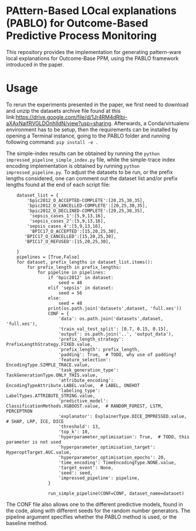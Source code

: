 # PAttern-Based LOcal explanations (PABLO) for Outcome-Based Predictive Process Monitoring

This repository provides the implementation for generating pattern-ware local explanations for Outcome-Base PPM,
using the PABLO framework introduced in the paper.



# Usage
To rerun the experiments presented in the paper, we first need to download and unzip the datasets archive file found at this link:https://drive.google.com/file/d/1Jr4RM4dRlbi-aXAxNaifRVGLDOnhlIdN/view?usp=sharing.
Afterwards, a Conda/virtualenv environment has to be setup, then the requirements can be installed by opening a Terminal instance,
going to the PABLO folder and running following command: ```pip install -e .```

The simple-index results can be obtained by running the ```python impressed_pipeline_simple_index.py``` file,
while the simple-trace index encoding implementation is obtained by running ```python impressed_pipeline.py```.
To adjust the datasets to be run, or the prefix lengths considered, one can comment out the dataset list and/or prefix lengths
found at the end of each script file:
```if __name__ == '__main__':
    dataset_list = {
        'bpic2012_O_ACCEPTED-COMPLETE':[20,25,30,35],
        'bpic2012_O_CANCELLED-COMPLETE':[20,25,30,35],
        'bpic2012_O_DECLINED-COMPLETE':[20,25,30,35],
         'sepsis_cases_1':[5,9,13,16],
         'sepsis_cases_2':[5,9,13,16],
        'sepsis_cases_4':[5,9,13,16],
         'BPIC17_O_ACCEPTED':[15,20,25,30],
       'BPIC17_O_CANCELLED':[15,20,25,30],
       'BPIC17_O_REFUSED':[15,20,25,30],

    }
    pipelines = [True,False]
    for dataset, prefix_lengths in dataset_list.items():
        for prefix_length in prefix_lengths:
            for pipeline in pipelines:
                if 'bpic2012' in dataset:
                    seed = 48
                elif 'sepsis' in dataset:
                    seed = 56
                else:
                    seed = 48
                print(os.path.join('datasets',dataset, 'full.xes'))
                CONF = {
                    'data': os.path.join('datasets',dataset, 'full.xes'),
                    'train_val_test_split': [0.7, 0.15, 0.15],
                    'output': os.path.join('..', 'output_data'),
                    'prefix_length_strategy': PrefixLengthStrategy.FIXED.value,
                    'prefix_length': prefix_length,
                    'padding': True,  # TODO, why use of padding?
                    'feature_selection': EncodingType.SIMPLE_TRACE.value,
                    'task_generation_type': TaskGenerationType.ONLY_THIS.value,
                    'attribute_encoding': EncodingTypeAttribute.LABEL.value,  # LABEL, ONEHOT
                    'labeling_type': LabelTypes.ATTRIBUTE_STRING.value,
                    'predictive_model': ClassificationMethods.XGBOOST.value,  # RANDOM_FOREST, LSTM, PERCEPTRON
                    'explanator': ExplainerType.DICE_IMPRESSED.value,  # SHAP, LRP, ICE, DICE
                    'threshold': 13,
                    'top_k': 10,
                    'hyperparameter_optimisation': True,  # TODO, this parameter is not used
                    'hyperparameter_optimisation_target': HyperoptTarget.AUC.value,
                    'hyperparameter_optimisation_epochs': 20,
                    'time_encoding': TimeEncodingType.NONE.value,
                    'target_event': None,
                    'seed': seed,
                    'impressed_pipeline': pipeline,
                }

                run_simple_pipeline(CONF=CONF, dataset_name=dataset)
```
The CONF file also allows one to the different predictive models, found in the code, along with different seeds
for the random number generators. The pipeline argument specifies whether the PABLO method is used, or the baseline method.